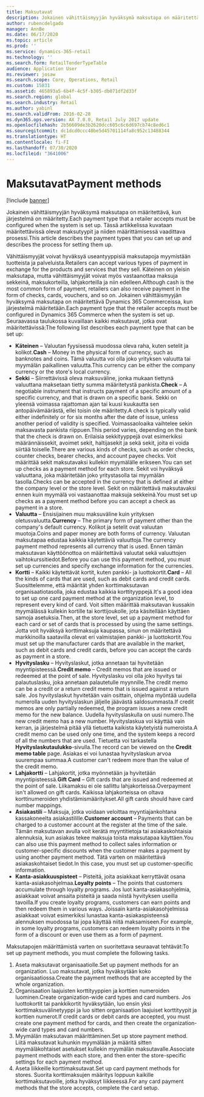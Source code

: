 ```yaml
---
title: Maksutavat
description: Jokainen vähittäismyyjän hyväksymä maksutapa on määritettävä, kun järjestelmä on määritetty. Tässä artikkelissa kuvataan määritettävissä olevat maksutyypit ja niiden määrittämisessä vaadittava prosessi.
author: rubencdelgado
manager: AnnBe
ms.date: 06/17/2020
ms.topic: article
ms.prod: ''
ms.service: dynamics-365-retail
ms.technology: ''
ms.search.form: RetailTenderTypeTable
audience: Application User
ms.reviewer: josaw
ms.search.scope: Core, Operations, Retail
ms.custom: 15831
ms.assetid: 465893a5-6b4f-4c5f-b305-db071df2d33f
ms.search.region: global
ms.search.industry: Retail
ms.author: yabinl
ms.search.validFrom: 2016-02-28
ms.dyn365.ops.version: AX 7.0.0, Retail July 2017 update
ms.openlocfilehash: 2b56609de3b2620dcc605c6c6d697cb74c8ed6c1
ms.sourcegitcommit: dc1dcd0ccc40be5d45701114fa8c952c13488344
ms.translationtype: HT
ms.contentlocale: fi-FI
ms.lasthandoff: 07/30/2020
ms.locfileid: "3641006"
---
```

# <a name="payment-methods"></a><span data-ttu-id="2fbc1-104">Maksutavat</span><span class="sxs-lookup"><span data-stu-id="2fbc1-104">Payment methods</span></span>

[!include [banner](includes/banner.md)]

<span data-ttu-id="2fbc1-105">Jokainen vähittäismyyjän hyväksymä maksutapa on määritettävä, kun järjestelmä on määritetty.</span><span class="sxs-lookup"><span data-stu-id="2fbc1-105">Each payment type that a retailer accepts must be configured when the system is set up.</span></span> <span data-ttu-id="2fbc1-106">Tässä artikkelissa kuvataan määritettävissä olevat maksutyypit ja niiden määrittämisessä vaadittava prosessi.</span><span class="sxs-lookup"><span data-stu-id="2fbc1-106">This article describes the payment types that you can set up and describes the process for setting them up.</span></span>

<span data-ttu-id="2fbc1-107">Vähittäismyyjät voivat hyväksyä useantyyppisiä maksutapoja myymistään tuotteista ja palveluista.</span><span class="sxs-lookup"><span data-stu-id="2fbc1-107">Retailers can accept various types of payment in exchange for the products and services that they sell.</span></span> <span data-ttu-id="2fbc1-108">Käteinen on yleisin maksutapa, mutta vähittäismyyjät voivat myös vastaanottaa maksuja sekkeinä, maksukorteilla, lahjakorteilla ja niin edelleen.</span><span class="sxs-lookup"><span data-stu-id="2fbc1-108">Although cash is the most common form of payment, retailers can also receive payment in the form of checks, cards, vouchers, and so on.</span></span> <span data-ttu-id="2fbc1-109">Jokainen vähittäismyyjän hyväksymä maksutapa on määritettävä Dynamics 365 Commerceissa, kun järjestelmä määritetään.</span><span class="sxs-lookup"><span data-stu-id="2fbc1-109">Each payment type that the retailer accepts must be configured in Dynamics 365 Commerce when the system is set up.</span></span> <span data-ttu-id="2fbc1-110">Seuraavassa taulukossa kuvaillaan kaikki maksutavat, jotka ovat määritettävissä:</span><span class="sxs-lookup"><span data-stu-id="2fbc1-110">The following list describes each payment type that can be set up:</span></span>

- <span data-ttu-id="2fbc1-111">**Käteinen** – Valuutan fyysisessä muodossa oleva raha, kuten setelit ja kolikot.</span><span class="sxs-lookup"><span data-stu-id="2fbc1-111">**Cash** – Money in the physical form of currency, such as banknotes and coins.</span></span> <span data-ttu-id="2fbc1-112">Tämä valuutta voi olla joko yrityksen valuutta tai myymälän paikallinen valuutta.</span><span class="sxs-lookup"><span data-stu-id="2fbc1-112">This currency can be either the company currency or the store's local currency.</span></span>
- <span data-ttu-id="2fbc1-113">**Sekki** – Siirrettävissä oleva maksuväline, jonka mukaan tiettynä valuuttana maksetaan tietty summa määritetystä pankista.</span><span class="sxs-lookup"><span data-stu-id="2fbc1-113">**Check** – A negotiable instrument that instructs payment of a specific amount of a specific currency, and that is drawn on a specific bank.</span></span> <span data-ttu-id="2fbc1-114">Sekki on yleensä voimassa rajattoman ajan tai kuusi kuukautta sen antopäivämäärästä, ellei toisin ole määritetty.</span><span class="sxs-lookup"><span data-stu-id="2fbc1-114">A check is typically valid either indefinitely or for six months after the date of issue, unless another period of validity is specified.</span></span> <span data-ttu-id="2fbc1-115">Voimassaoloaika vaihtelee sekin maksavasta pankista riippuen.</span><span class="sxs-lookup"><span data-stu-id="2fbc1-115">This period varies, depending on the bank that the check is drawn on.</span></span> <span data-ttu-id="2fbc1-116">Erilaisia sekkityyppejä ovat esimerkiksi määrännäissekit, avoimet sekit, haltijasekit ja sekä sekit, joita ei voida siirtää toiselle.</span><span class="sxs-lookup"><span data-stu-id="2fbc1-116">There are various kinds of checks, such as order checks, counter checks, bearer checks, and account payee checks.</span></span> <span data-ttu-id="2fbc1-117">Voit määrittää sekit maksutavaksi kullekin myymälälle erikseen.</span><span class="sxs-lookup"><span data-stu-id="2fbc1-117">You can set up checks as a payment method for each store.</span></span> <span data-ttu-id="2fbc1-118">Sekit voi hyväksyä valuuttana, joka määritetään joko yritystasolla tai myymälän tasolla.</span><span class="sxs-lookup"><span data-stu-id="2fbc1-118">Checks can be accepted in the currency that is defined at either the company level or the store level.</span></span> <span data-ttu-id="2fbc1-119">Sekit on määritettävä maksutavaksi ennen kuin myymälä voi vastaanottaa maksuja sekkeinä.</span><span class="sxs-lookup"><span data-stu-id="2fbc1-119">You must set up checks as a payment method before you can accept a check as payment in a store.</span></span>
- <span data-ttu-id="2fbc1-120">**Valuutta** – Ensisijainen muu maksuväline kuin yrityksen oletusvaluutta.</span><span class="sxs-lookup"><span data-stu-id="2fbc1-120">**Currency** – The primary form of payment other than the company's default currency.</span></span> <span data-ttu-id="2fbc1-121">Kolikot ja setelit ovat valuutan muotoja.</span><span class="sxs-lookup"><span data-stu-id="2fbc1-121">Coins and paper money are both forms of currency.</span></span> <span data-ttu-id="2fbc1-122">Valuutan maksutapaa edustaa kaikkia käytettäviä valuuttoja.</span><span class="sxs-lookup"><span data-stu-id="2fbc1-122">The currency payment method represents all currency that is used.</span></span> <span data-ttu-id="2fbc1-123">Ennen tämän maksutavan käyttöönottoa on määritettävä valuutat sekä valuuttojen vaihtokurssitiedot.</span><span class="sxs-lookup"><span data-stu-id="2fbc1-123">Before you can use this payment method, you must set up currencies and specify exchange information for the currencies.</span></span>
- <span data-ttu-id="2fbc1-124">**Kortti** – Kaikki käytettävät kortit, kuten pankki- ja luottokortit.</span><span class="sxs-lookup"><span data-stu-id="2fbc1-124">**Card** – All the kinds of cards that are used, such as debit cards and credit cards.</span></span> <span data-ttu-id="2fbc1-125">Suosittelemme, että määrität yhden korttimaksutavan organisaatiotasolla, joka edustaa kaikkia korttityyppejä.</span><span class="sxs-lookup"><span data-stu-id="2fbc1-125">It's a good idea to set up one card payment method at the organization level, to represent every kind of card.</span></span> <span data-ttu-id="2fbc1-126">Voit sitten määrittää maksutavan kussakin myymälässä kullekin kortille tai korttijoukolle, jota käsitellään käyttäen samoja asetuksia.</span><span class="sxs-lookup"><span data-stu-id="2fbc1-126">Then, at the store level, set up a payment method for each card or set of cards that is processed by using the same settings.</span></span> <span data-ttu-id="2fbc1-127">Jotta voit hyväksyä korttimaksuja kaupassa, sinun on määritettävä markkinoilla saatavilla olevat eri valmistajien pankki- ja luottokortit.</span><span class="sxs-lookup"><span data-stu-id="2fbc1-127">You must set up the manufacturer cards that are available in the market, such as debit cards and credit cards, before you can accept the cards as payment in a store.</span></span>
- <span data-ttu-id="2fbc1-128">**Hyvityslasku** – Hyvityslaskut, jotka annetaan tai hyvitetään myyntipisteessä.</span><span class="sxs-lookup"><span data-stu-id="2fbc1-128">**Credit memo** – Credit memos that are issued or redeemed at the point of sale.</span></span> <span data-ttu-id="2fbc1-129">Hyvityslasku voi olla joko hyvitys tai palautuslasku, joka annetaan palautetulle myynnille.</span><span class="sxs-lookup"><span data-stu-id="2fbc1-129">The credit memo can be a credit or a return credit memo that is issued against a return sale.</span></span> <span data-ttu-id="2fbc1-130">Jos hyvityslaskut hyvitetään vain osittain, ohjelma myöntää uudella numerolla uuden hyvityslaskun jäljelle jäävästä saldosummasta.</span><span class="sxs-lookup"><span data-stu-id="2fbc1-130">If credit memos are only partially redeemed, the program issues a new credit memo for the new balance.</span></span> <span data-ttu-id="2fbc1-131">Uudella hyvityslaskulla on uusi numero.</span><span class="sxs-lookup"><span data-stu-id="2fbc1-131">The new credit memo has a new number.</span></span> <span data-ttu-id="2fbc1-132">Hyvityslaskua voi käyttää vain kerran, ja järjestelmä pitää yllä tietuetta kaikista käytetyistä numeroista.</span><span class="sxs-lookup"><span data-stu-id="2fbc1-132">A credit memo can be used only one time, and the system keeps a record of all the numbers that are used.</span></span> <span data-ttu-id="2fbc1-133">Tietuetta voi tarkastella **Hyvityslaskutaulukko**-sivulla.</span><span class="sxs-lookup"><span data-stu-id="2fbc1-133">The record can be viewed on the **Credit memo table** page.</span></span> <span data-ttu-id="2fbc1-134">Asiakas ei voi lunastaa hyvityslaskun arvoa suurempaa summaa.</span><span class="sxs-lookup"><span data-stu-id="2fbc1-134">A customer can't redeem more than the value of the credit memo.</span></span>
- <span data-ttu-id="2fbc1-135">**Lahjakortti** – Lahjakortit, jotka myönnetään ja hyvitetään myyntipisteessä.</span><span class="sxs-lookup"><span data-stu-id="2fbc1-135">**Gift Card** – Gift cards that are issued and redeemed at the point of sale.</span></span> <span data-ttu-id="2fbc1-136">Liikamaksu ei ole sallittu lahjakorteissa.</span><span class="sxs-lookup"><span data-stu-id="2fbc1-136">Overpayment isn't allowed on gift cards.</span></span> <span data-ttu-id="2fbc1-137">Kaikissa lahjakorteissa on oltava korttinumeroiden yhdistämismääritykset.</span><span class="sxs-lookup"><span data-stu-id="2fbc1-137">All gift cards should have card number mappings.</span></span> 
- <span data-ttu-id="2fbc1-138">**Asiakastili** – Maksuja, jotka voidaan veloittaa myyntiajankohtana kassakoneelta asiakastilille.</span><span class="sxs-lookup"><span data-stu-id="2fbc1-138">**Customer account** – Payments that can be charged to a customer account at the register at the time of the sale.</span></span> <span data-ttu-id="2fbc1-139">Tämän maksutavan avulla voit kerätä myyntitietoja tai asiakaskohtaisia alennuksia, kun asiakas tekee maksuja toista maksutapaa käyttäen.</span><span class="sxs-lookup"><span data-stu-id="2fbc1-139">You can also use this payment method to collect sales information or customer-specific discounts when the customer makes a payment by using another payment method.</span></span> <span data-ttu-id="2fbc1-140">Tätä varten on määritettävä asiakaskohtaiset tiedot.</span><span class="sxs-lookup"><span data-stu-id="2fbc1-140">In this case, you must set up customer-specific information.</span></span>
- <span data-ttu-id="2fbc1-141">**Kanta-asiakkuuspisteet** – Pisteitä, joita asiakkaat kerryttävät osana kanta-asiakasohjelmaa.</span><span class="sxs-lookup"><span data-stu-id="2fbc1-141">**Loyalty points** – The points that customers accumulate through loyalty programs.</span></span> <span data-ttu-id="2fbc1-142">Jos luot kanta-asiakasohjelmia, asiakkaat voivat ansaita pisteitä ja saada niistä hyvityksen useilla tavoilla.</span><span class="sxs-lookup"><span data-stu-id="2fbc1-142">If you create loyalty programs, customers can earn points and then redeem them in various ways.</span></span> <span data-ttu-id="2fbc1-143">Joissain kanta-asiakasohjelmissa asiakkaat voivat esimerkiksi lunastaa kanta-asiakaspisteensä alennuksen muodossa tai jopa käyttää niitä maksamiseen.</span><span class="sxs-lookup"><span data-stu-id="2fbc1-143">For example, in some loyalty programs, customers can redeem loyalty points in the form of a discount or even use them as a form of payment.</span></span>

<span data-ttu-id="2fbc1-144">Maksutapojen määrittämistä varten on suoritettava seuraavat tehtävät:</span><span class="sxs-lookup"><span data-stu-id="2fbc1-144">To set up payment methods, you must complete the following tasks.</span></span>

1. <span data-ttu-id="2fbc1-145">Aseta maksutavat organisaatiolle.</span><span class="sxs-lookup"><span data-stu-id="2fbc1-145">Set up payment methods for an organization.</span></span> <span data-ttu-id="2fbc1-146">Luo maksutavat, jotka hyväksytään koko organisaatiossa.</span><span class="sxs-lookup"><span data-stu-id="2fbc1-146">Create the payment methods that are accepted by the whole organization.</span></span>
2. <span data-ttu-id="2fbc1-147">Organisaation laajuisten korttityyppien ja korttien numeroiden luominen.</span><span class="sxs-lookup"><span data-stu-id="2fbc1-147">Create organization-wide card types and card numbers.</span></span> <span data-ttu-id="2fbc1-148">Jos luottokortit tai pankkikortit hyväksytään, luo ensin yksi korttimaksuvälinetyyppi ja luo sitten organisaation laajuiset korttityypit ja korttien numerot.</span><span class="sxs-lookup"><span data-stu-id="2fbc1-148">If credit cards or debit cards are accepted, you must create one payment method for cards, and then create the organization-wide card types and card numbers.</span></span>
3. <span data-ttu-id="2fbc1-149">Myymälän maksutavan määrittäminen.</span><span class="sxs-lookup"><span data-stu-id="2fbc1-149">Set up store payment method.</span></span> <span data-ttu-id="2fbc1-150">Liitä maksutavat kuhunkin myymälään ja määritä sitten myymäläkohtaiset asetukset kullekin myymälän maksutavalle.</span><span class="sxs-lookup"><span data-stu-id="2fbc1-150">Associate payment methods with each store, and then enter the store-specific settings for each payment method.</span></span>
4. <span data-ttu-id="2fbc1-151">Aseta liikkeille korttimaksutavat.</span><span class="sxs-lookup"><span data-stu-id="2fbc1-151">Set up card payment methods for stores.</span></span> <span data-ttu-id="2fbc1-152">Suorita korttimaksujen määritys loppuun kaikille korttimaksutavoille, jotka hyväksyt liikkeessä.</span><span class="sxs-lookup"><span data-stu-id="2fbc1-152">For any card payment methods that the store accepts, complete the card setup.</span></span>
